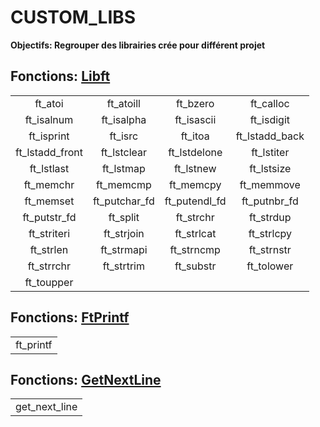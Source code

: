 # CUSTOM_LIBS

**Objectifs: Regrouper des librairies crée pour différent projet**


## Fonctions: [Libft](https://github.com/phoenixnoirdev/CUSTOM_LIBS/tree/main/lib/libft)
|                |                |                |                |
|:--------------:|:--------------:|:--------------:|:--------------:|
| ft_atoi        | ft_atoill      | ft_bzero       | ft_calloc      |
| ft_isalnum     | ft_isalpha     | ft_isascii     | ft_isdigit     |
| ft_isprint     | ft_isrc        | ft_itoa        | ft_lstadd_back |
| ft_lstadd_front| ft_lstclear    | ft_lstdelone   | ft_lstiter     |
| ft_lstlast     | ft_lstmap      | ft_lstnew      | ft_lstsize     |
| ft_memchr      | ft_memcmp      | ft_memcpy      | ft_memmove     |
| ft_memset      | ft_putchar_fd  | ft_putendl_fd  | ft_putnbr_fd   |
| ft_putstr_fd   | ft_split       | ft_strchr      | ft_strdup      |
| ft_striteri    | ft_strjoin     | ft_strlcat     | ft_strlcpy     |
| ft_strlen      | ft_strmapi     | ft_strncmp     | ft_strnstr     |
| ft_strrchr     | ft_strtrim     | ft_substr      | ft_tolower     |
| ft_toupper     |                |                |                |



## Fonctions: [FtPrintf](https://github.com/phoenixnoirdev/CUSTOM_LIBS/tree/main/lib/ftprintf)
|                |
|:--------------:|
| ft_printf      |



## Fonctions: [GetNextLine](https://github.com/phoenixnoirdev/CUSTOM_LIBS/tree/main/lib/getnextline)
|                |
|:--------------:|
| get_next_line  |

